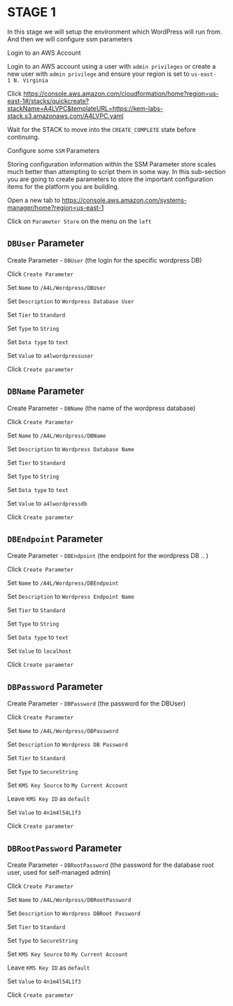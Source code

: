 # STAGE 1

In this stage we will setup the environment which WordPress will run from. And then we will configure ssm parameters

Login to an AWS Account

Login to an AWS account using a user with `admin privileges` or create a new user with `admin privilege` and ensure your region is set to `us-east-1 N. Virginia`

Click https://console.aws.amazon.com/cloudformation/home?region=us-east-1#/stacks/quickcreate?stackName=A4LVPC&templateURL=https://kem-labs-stack.s3.amazonaws.com/A4LVPC.yaml

Wait for the STACK to move into the `CREATE_COMPLETE` state before continuing.

Configure some `SSM` Parameters

Storing configuration information within the SSM Parameter store scales much better than attempting to script them in some way. In this sub-section you are going to create parameters to store the important configuration items for the platform you are building.


Open a new tab to https://console.aws.amazon.com/systems-manager/home?region=us-east-1

Click on `Parameter Store` on the menu on the `left`


## `DBUser` Parameter

Create Parameter - `DBUser` (the login for the specific wordpress DB)

Click `Create Parameter` 

Set `Name` to `/A4L/Wordpress/DBUser` 

Set `Description` to `Wordpress Database User`

Set `Tier` to `Standard`

Set `Type` to `String`

Set `Data type` to `text`

Set `Value` to `a4lwordpressuser`

Click `Create parameter`





## `DBName` Parameter
Create Parameter - `DBName` (the name of the wordpress database)

Click `Create Parameter` 

Set `Name` to `/A4L/Wordpress/DBName`

Set `Description` to `Wordpress Database Name`

Set `Tier` to `Standard`

Set `Type` to `String`

Set `Data type` to `text`

Set `Value` to `a4lwordpressdb`

Click `Create parameter`



## `DBEndpoint` Parameter

Create Parameter - `DBEndpoint` (the endpoint for the wordpress DB .. )

Click `Create Parameter`

Set `Name` to `/A4L/Wordpress/DBEndpoint` 

Set `Description` to `Wordpress Endpoint Name`

Set `Tier` to `Standard`

Set `Type` to `String`

Set `Data type` to `text`

Set `Value` to `localhost`

Click `Create parameter`



## `DBPassword` Parameter

Create Parameter - `DBPassword` (the password for the DBUser)

Click `Create Parameter`

Set `Name` to `/A4L/Wordpress/DBPassword` 

Set `Description` to `Wordpress DB Password`

Set `Tier` to `Standard`

Set `Type` to `SecureString`

Set `KMS Key Source` to `My Current Account`

Leave `KMS Key ID` as `default` 

Set `Value` to `4n1m4l54L1f3` 

Click `Create parameter`



## `DBRootPassword` Parameter

Create Parameter - `DBRootPassword` (the password for the database root user, used for self-managed admin)

Click `Create Parameter` 

Set `Name` to `/A4L/Wordpress/DBRootPassword` 

Set `Description` to `Wordpress DBRoot Password`

Set `Tier` to `Standard`

Set `Type` to `SecureString`

Set `KMS Key Source` to `My Current Account`

Leave `KMS Key ID` as `default` 

Set `Value` to `4n1m4l54L1f3` 

Click `Create parameter`
